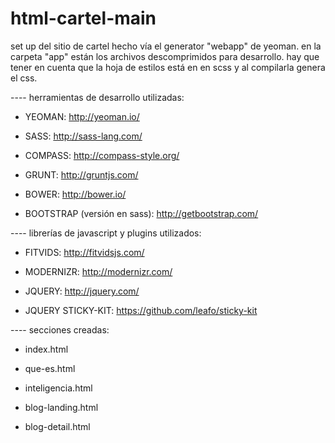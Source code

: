 html-cartel-main
================

set up del sitio de cartel hecho vía el generator "webapp" de yeoman.
en la carpeta "app" están los archivos descomprimidos para desarrollo. 
hay que tener en cuenta que la hoja de estilos está en en scss y al compilarla genera el css.

---- herramientas de desarrollo utilizadas:

- YEOMAN: http://yeoman.io/

- SASS: http://sass-lang.com/

- COMPASS: http://compass-style.org/

- GRUNT: http://gruntjs.com/

- BOWER: http://bower.io/

- BOOTSTRAP (versión en sass): http://getbootstrap.com/



---- librerías de javascript y plugins utilizados:

- FITVIDS: http://fitvidsjs.com/

- MODERNIZR: http://modernizr.com/

- JQUERY: http://jquery.com/

- JQUERY STICKY-KIT: https://github.com/leafo/sticky-kit


---- secciones creadas: 

- index.html

- que-es.html

- inteligencia.html

- blog-landing.html

- blog-detail.html

